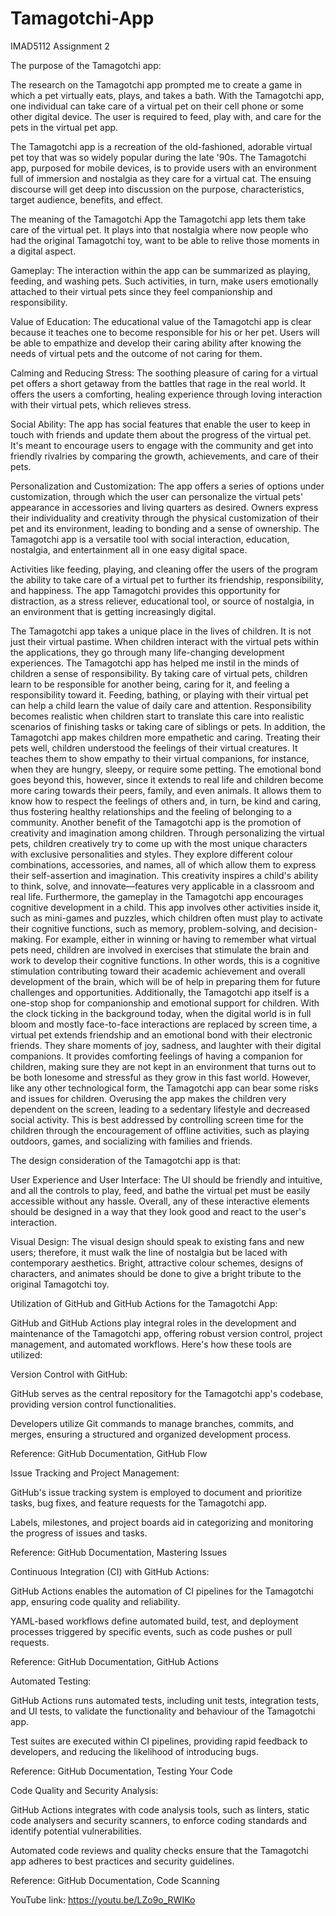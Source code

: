 # Tamagotchi-App
IMAD5112 Assignment 2

The purpose of the Tamagotchi app: 

The research on the Tamagotchi app prompted me to create a game in which a pet virtually eats, plays, and takes a bath. With the Tamagotchi app, one individual can take care of a virtual pet on their cell phone or some other digital device. The user is required to feed, play with, and care for the pets in the virtual pet app.  

The Tamagotchi app is a recreation of the old-fashioned, adorable virtual pet toy that was so widely popular during the late '90s. The Tamagotchi app, purposed for mobile devices, is to provide users with an environment full of immersion and nostalgia as they care for a virtual cat. The ensuing discourse will get deep into discussion on the purpose, characteristics, target audience, benefits, and effect.  

The meaning of the Tamagotchi App the Tamagotchi app lets them take care of the virtual pet. It plays into that nostalgia where now people who had the original Tamagotchi toy, want to be able to relive those moments in a digital aspect.  

Gameplay: The interaction within the app can be summarized as playing, feeding, and washing pets. Such activities, in turn, make users emotionally attached to their virtual pets since they feel companionship and responsibility.  

Value of Education: The educational value of the Tamagotchi app is clear because it teaches one to become responsible for his or her pet. Users will be able to empathize and develop their caring ability after knowing the needs of virtual pets and the outcome of not caring for them. 

 Calming and Reducing Stress: The soothing pleasure of caring for a virtual pet offers a short getaway from the battles that rage in the real world. It offers the users a comforting, healing experience through loving interaction with their virtual pets, which relieves stress.  

Social Ability: The app has social features that enable the user to keep in touch with friends and update them about the progress of the virtual pet. It's meant to encourage users to engage with the community and get into friendly rivalries by comparing the growth, achievements, and care of their pets. 

 Personalization and Customization: The app offers a series of options under customization, through which the user can personalize the virtual pets' appearance in accessories and living quarters as desired. Owners express their individuality and creativity through the physical customization of their pet and its environment, leading to bonding and a sense of ownership. The Tamagotchi app is a versatile tool with social interaction, education, nostalgia, and entertainment all in one easy digital space.  

Activities like feeding, playing, and cleaning offer the users of the program the ability to take care of a virtual pet to further its friendship, responsibility, and happiness. The app Tamagotchi provides this opportunity for distraction, as a stress reliever, educational tool, or source of nostalgia, in an environment that is getting increasingly digital.

The Tamagotchi app takes a unique place in the lives of children. It is not just their virtual pastime. When children interact with the virtual pets within the applications, they go through many life-changing development experiences. The Tamagotchi app has helped me instil in the minds of children a sense of responsibility. By taking care of virtual pets, children learn to be responsible for another being, caring for it, and feeling a responsibility toward it. Feeding, bathing, or playing with their virtual pet can help a child learn the value of daily care and attention. Responsibility becomes realistic when children start to translate this care into realistic scenarios of finishing tasks or taking care of siblings or pets. In addition, the Tamagotchi app makes children more empathetic and caring. Treating their pets well, children understood the feelings of their virtual creatures. It teaches them to show empathy to their virtual companions, for instance, when they are hungry, sleepy, or require some petting. The emotional bond goes beyond this, however, since it extends to real life and children become more caring towards their peers, family, and even animals. 
It allows them to know how to respect the feelings of others and, in turn, be kind and caring, thus fostering healthy relationships and the feeling of belonging to a community. Another benefit of the Tamagotchi app is the promotion of creativity and imagination among children. Through personalizing the virtual pets, children creatively try to come up with the most unique characters with exclusive personalities and styles. They explore different colour combinations, accessories, and names, all of which allow them to express their self-assertion and imagination. This creativity inspires a child's ability to think, solve, and innovate—features very applicable in a classroom and real life. Furthermore, the gameplay in the Tamagotchi app encourages cognitive development in a child. This app involves other activities inside it, such as mini-games and puzzles, which children often must play to activate their cognitive functions, such as memory, problem-solving, and decision-making. For example, either in winning or having to remember what virtual pets need, children are involved in exercises that stimulate the brain and work to develop their cognitive functions. In other words, this is a cognitive stimulation contributing toward their academic achievement and overall development of the brain, which will be of help in preparing them for future challenges and opportunities. Additionally, the Tamagotchi app itself is a one-stop shop for companionship and emotional support for children. With the clock ticking in the background today, when the digital world is in full bloom and mostly face-to-face interactions are replaced by screen time, a virtual pet extends friendship and an emotional bond with their electronic friends. They share moments of joy, sadness, and laughter with their digital companions. It provides comforting feelings of having a companion for children, making sure they are not kept in an environment that turns out to be both lonesome and stressful as they grow in this fast world. However, like any other technological form, the Tamagotchi app can bear some risks and issues for children. Overusing the app makes the children very dependent on the screen, leading to a sedentary lifestyle and decreased social activity. This is best addressed by controlling screen time for the children through the encouragement of offline activities, such as playing outdoors, games, and socializing with families and friends. 


 The design consideration of the Tamagotchi app is that: 
 
User Experience and User Interface: The UI should be friendly and intuitive, and all the controls to play, feed, and bathe the virtual pet must be easily accessible without any hassle. Overall, any of these interactive elements should be designed in a way that they look good and react to the user's interaction.  

Visual Design: The visual design should speak to existing fans and new users; therefore, it must walk the line of nostalgia but be laced with contemporary aesthetics. Bright, attractive colour schemes, designs of characters, and animates should be done to give a bright tribute to the original Tamagotchi toy. 


Utilization of GitHub and GitHub Actions for the Tamagotchi App: 

GitHub and GitHub Actions play integral roles in the development and maintenance of the Tamagotchi app, offering robust version control, project management, and automated workflows. Here's how these tools are utilized: 

Version Control with GitHub: 

GitHub serves as the central repository for the Tamagotchi app's codebase, providing version control functionalities. 

Developers utilize Git commands to manage branches, commits, and merges, ensuring a structured and organized development process. 

Reference: GitHub Documentation, GitHub Flow 

Issue Tracking and Project Management: 

GitHub's issue tracking system is employed to document and prioritize tasks, bug fixes, and feature requests for the Tamagotchi app. 

Labels, milestones, and project boards aid in categorizing and monitoring the progress of issues and tasks. 

Reference: GitHub Documentation, Mastering Issues 

Continuous Integration (CI) with GitHub Actions: 

GitHub Actions enables the automation of CI pipelines for the Tamagotchi app, ensuring code quality and reliability. 

YAML-based workflows define automated build, test, and deployment processes triggered by specific events, such as code pushes or pull requests. 

Reference: GitHub Documentation, GitHub Actions 

Automated Testing: 

GitHub Actions runs automated tests, including unit tests, integration tests, and UI tests, to validate the functionality and behaviour of the Tamagotchi app. 

Test suites are executed within CI pipelines, providing rapid feedback to developers, and reducing the likelihood of introducing bugs. 

Reference: GitHub Documentation, Testing Your Code 

Code Quality and Security Analysis: 

GitHub Actions integrates with code analysis tools, such as linters, static code analysers and security scanners, to enforce coding standards and identify potential vulnerabilities. 

Automated code reviews and quality checks ensure that the Tamagotchi app adheres to best practices and security guidelines. 

Reference: GitHub Documentation, Code Scanning 


YouTube link: https://youtu.be/LZo9o_RWIKo
